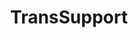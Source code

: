 ---
title: TransSupport
crosslinks:
- asktransgender
- ask_transgender
- confessions
- transgendercirclejerk
- MtF
---